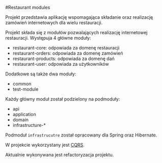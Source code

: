 #Restaurant modules

Projekt przedstawia aplikację wspomagająca składanie oraz realizację zamówień internetowych
dla wielu restauracji.  
 
Projekt składa się z modułów pozwalających realizację internetowej restauracji.
Występuja 4 główne moduły:
   * restaurant-core: odpowiada za domenę restauracji 
   * restaurant-orders: odpowiada za domenę zamówień
   * restaurant-products: odpowiada za domenę dań
   * restaurant-user: odpowiada za użytkowników
   
Dodatkowe są także dwa moduły:
   * common 
   * test-module
   
Każdy główny moduł został podzielony na podmoduły:
   * api
   * application
   * domain
   * infrastructure-*
   
Podmoduł `infrastrucutre` został opracowany dla Spring oraz Hibernate. 

W projekcie wykorzystany jest [CQRS](https://github.com/tomsonis/cqrs).

Aktualnie wykonywana jest refactoryzacja projektu.
